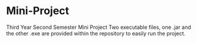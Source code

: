 # Mini-Project
Third Year Second Semester Mini Project
Two executable files, one .jar and the other .exe are provided within the repository to easily run the project.
